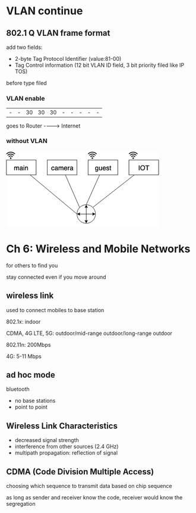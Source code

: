 # VLAN continue

## 802.1 Q VLAN frame format

add two fields:

- 2-byte Tag Protocol Identifier (value:81-00)
- Tag Control information (12 bit VLAN ID field, 3 bit priority filed like IP TOS)

before type filed

### VLAN enable

|     |     |     |     |     |     |     |     |     |     |
| --- | --- | --- | --- | --- | --- | --- | --- | --- | --- |
| -   | -   | 30  | 30  | 30  | -   | -   | -   | -   | -   |

goes to Router ----> Internet

### without VLAN

![graph1](./graph1.png)

# Ch 6: Wireless and Mobile Networks

for others to find you

stay connected even if you move around

## wireless link

used to connect mobiles to base station

802.1x: indoor

CDMA, 4G LTE, 5G: outdoor/mid-range outdoor/long-range outdoor

802.11n: 200Mbps

4G: 5-11 Mbps

## ad hoc mode

bluetooth

- no base stations
- point to point

## Wireless Link Characteristics

- decreased signal strength
- interference from other sources (2.4 GHz)
- multipath propagation: reflection of signal

## CDMA (Code Division Multiple Access)

choosing which sequence to transmit data based on chip sequence

as long as sender and receiver know the code, receiver would know the segregation
